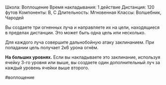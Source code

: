 Школа: Воплощение
Время накладывания: 1 действие
Дистанция: 120 футов
Компоненты: В, С
Длительность: Мгновенная
Классы: Волшебник, Чародей

Вы создаете три огненных луча и направляете их на цели, находящиеся в пределах дистанции. Это может быть одна цель или несколько.

Для каждого луча совершите дальнобойную атаку заклинанием. При попадании цель получает 2к6 урона огнём.
 
**На больших уровнях.** Если вы накладываете это заклинание, используя ячейку 3-го уровня или выше, вы создаете один дополнительный луч за каждый уровень ячейки выше второго.

#воплощение 